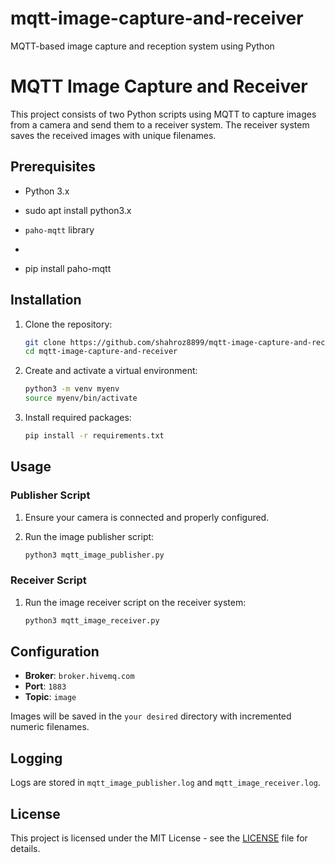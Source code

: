# mqtt-image-capture-and-receiver
MQTT-based image capture and reception system using Python


# MQTT Image Capture and Receiver

This project consists of two Python scripts using MQTT to capture images from a camera and send them to a receiver system. The receiver system saves the received images with unique filenames.

## Prerequisites

- Python 3.x

- sudo apt install python3.x

- `paho-mqtt` library
- 
- pip install paho-mqtt

## Installation

1. Clone the repository:

    ```bash
    git clone https://github.com/shahroz8899/mqtt-image-capture-and-receiver.git
    cd mqtt-image-capture-and-receiver
    ```

2. Create and activate a virtual environment:

    ```bash
    python3 -m venv myenv
    source myenv/bin/activate
    ```

3. Install required packages:

    ```bash
    pip install -r requirements.txt
    ```

## Usage

### Publisher Script

1. Ensure your camera is connected and properly configured.
2. Run the image publisher script:

    ```bash
    python3 mqtt_image_publisher.py
    ```

### Receiver Script

1. Run the image receiver script on the receiver system:

    ```bash
    python3 mqtt_image_receiver.py
    ```

## Configuration

- **Broker**: `broker.hivemq.com`
- **Port**: `1883`
- **Topic**: `image`

Images will be saved in the `your desired` directory with incremented numeric filenames.

## Logging

Logs are stored in `mqtt_image_publisher.log` and `mqtt_image_receiver.log`.

## License

This project is licensed under the MIT License - see the [LICENSE](LICENSE) file for details.
